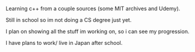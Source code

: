 Learning c++ from a couple sources (some MIT archives and Udemy). 

Still in school so im not doing a CS degree just yet.

I plan on showing all the stuff im working on, so i can see my progression.

I have plans to work/ live in Japan after school.


<!---
noahbalboa/noahbalboa is a ✨ special ✨ repository because its `README.md` (this file) appears on your GitHub profile.
You can click the Preview link to take a look at your changes.
--->
